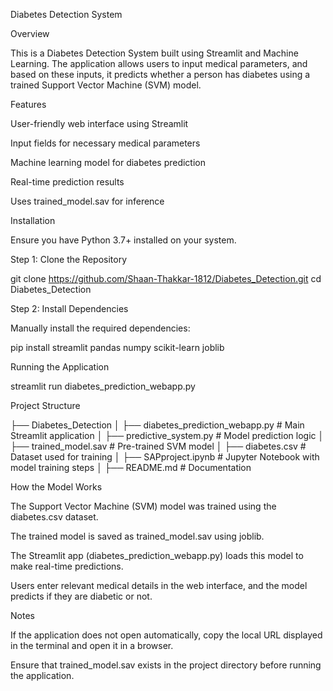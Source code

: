 Diabetes Detection System

Overview

This is a Diabetes Detection System built using Streamlit and Machine Learning. The application allows users to input medical parameters, and based on these inputs, it predicts whether a person has diabetes using a trained Support Vector Machine (SVM) model.

Features

User-friendly web interface using Streamlit

Input fields for necessary medical parameters

Machine learning model for diabetes prediction

Real-time prediction results

Uses trained_model.sav for inference

Installation

Ensure you have Python 3.7+ installed on your system.

Step 1: Clone the Repository

git clone https://github.com/Shaan-Thakkar-1812/Diabetes_Detection.git
cd Diabetes_Detection

Step 2: Install Dependencies

Manually install the required dependencies:

pip install streamlit pandas numpy scikit-learn joblib

Running the Application

streamlit run diabetes_prediction_webapp.py

Project Structure

├── Diabetes_Detection
│   ├── diabetes_prediction_webapp.py   # Main Streamlit application
│   ├── predictive_system.py            # Model prediction logic
│   ├── trained_model.sav               # Pre-trained SVM model
│   ├── diabetes.csv                     # Dataset used for training
│   ├── SAPproject.ipynb                 # Jupyter Notebook with model training steps
│   ├── README.md                        # Documentation

How the Model Works

The Support Vector Machine (SVM) model was trained using the diabetes.csv dataset.

The trained model is saved as trained_model.sav using joblib.

The Streamlit app (diabetes_prediction_webapp.py) loads this model to make real-time predictions.

Users enter relevant medical details in the web interface, and the model predicts if they are diabetic or not.

Notes

If the application does not open automatically, copy the local URL displayed in the terminal and open it in a browser.

Ensure that trained_model.sav exists in the project directory before running the application.
